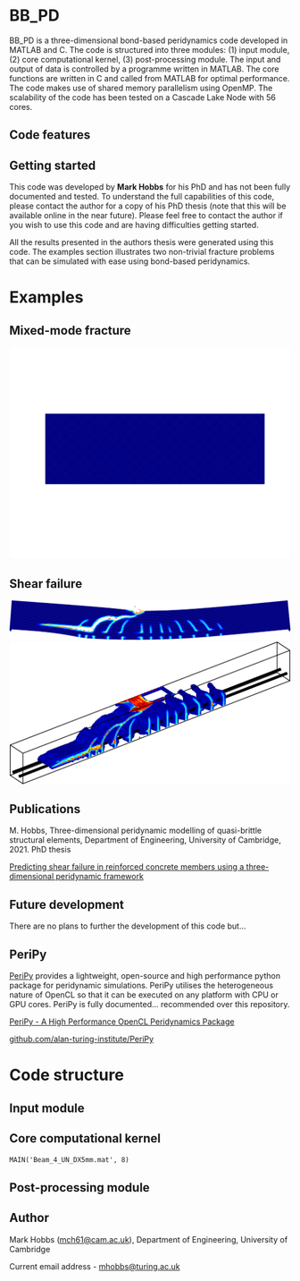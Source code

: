  # BB_PD

BB_PD is a three-dimensional bond-based peridynamics code developed in MATLAB and C. The code is structured into three modules: (1) input module, (2) core computational kernel, (3) post-processing module. The input and output of data is controlled by a programme written in MATLAB. The core functions are written in C and called from MATLAB for optimal performance. The code makes use of shared memory parallelism using OpenMP. The scalability of the code has been tested on a Cascade Lake Node with 56 cores.

## Code features

## Getting started

This code was developed by **Mark Hobbs** for his PhD and has not been fully documented and tested. To understand the full capabilities of this code, please contact the author for a copy of his PhD thesis (note that this will be available online in the near future). Please feel free to contact the author if you wish to use this code and are having difficulties getting started. 

All the results presented in the authors thesis were generated using this code. The examples section illustrates two non-trivial fracture problems that can be simulated with ease using bond-based peridynamics. 

# Examples

## Mixed-mode fracture
![Mixed](docs/animations/d_80mm_e_pt625d_DX1pt25mm.gif)

## Shear failure

![Stuttgart Shear Tests - Beam 7](docs/images/SB7_deformed.png)
![Stuttgart Shear Tests - Beam 7](docs/images/SB7_fracture_paths.png)

## Publications

M. Hobbs, Three-dimensional peridynamic modelling of quasi-brittle structural elements, Department of Engineering, University of Cambridge, 2021. PhD thesis

[Predicting shear failure in reinforced concrete members using a three-dimensional peridynamic framework](https://engrxiv.org/jhnd6/)

## Future development

There are no plans to further the development of this code but...

## PeriPy

[PeriPy](https://github.com/alan-turing-institute/PeriPy) provides a lightweight, open-source and high performance python package for peridynamic simulations. PeriPy utilises the heterogeneous nature of OpenCL so that it can be executed on any platform with CPU or GPU cores. PeriPy is fully documented... recommended over this repository. 

[PeriPy - A High Performance OpenCL Peridynamics Package](https://arxiv.org/abs/2105.04150)

[github.com/alan-turing-institute/PeriPy](https://github.com/alan-turing-institute/PeriPy)

# Code structure

## Input module

## Core computational kernel

```
MAIN('Beam_4_UN_DX5mm.mat', 8)
```

## Post-processing module

## Author
Mark Hobbs (mch61@cam.ac.uk), Department of Engineering, University of Cambridge 

Current email address - mhobbs@turing.ac.uk